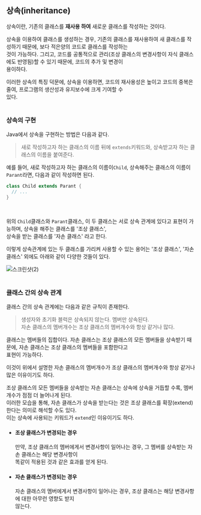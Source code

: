 ## 상속(inheritance)
상속이란, 기존의 클래스를 **재사용 하여** 새로운 클래스를 작성하는 것이다.<br>

상속을 이용하여 클래스를 생성하는 경우, 기존의 클래스를 재사용하여 새 클래스를 작성하기 때문에, 보다 적은양의 코드로 클래스를 작성하는<br>
것이 가능하다. 그리고, 코드를 공통적으로 관리(조상 클래스의 변경사항이 자식 클래스에도 반영됨)할 수 있기 때문에, 코드의 추가 및 변경이<br>
용이하다.<br>

이러한 상속의 특징 덕문에, 상속을 이용하면, 코드의 재사용성은 높이고 코드의 중복은 줄여, 프로그램의 생산성과 유지보수에 크게 기여할 수 <br>
있다.<br>
<br>

### 상속의 구현
Java에서 상속을 구현하는 방법은 다음과 같다.<br>
> 새로 작성하고자 하는 클래스의 이름 뒤에 `extends`키워드와, 상속받고자 하는 클래스의 이름을 붙여준다.<br>

예를 들어, 새로 작성하고자 하는 클래스의 이름이`Child`, 상속해주는 클래스의 이름이 `Parant`라면, 다음과 같이 작성하면 된다.<br>
```java
class Child extends Parant {
  // ...
}
```
<br>

위의 `Child`클래스와 `Parant`클래스, 이 두 클래스는 서로 상속 관계에 있다고 표현이 가능하며, 상속을 해주는 클래스를 '조상 클래스',<br>
상속을 받는 클래스를 '자손 클래스' 라고 한다.<br>

이렇게 상속관계에 있는 두 클래스를 가리켜 사용할 수 있는 용어는 '조상 클래스', '자손 클래스' 외에도 아래와 같이 다양한 것들이 있다.<br>

![스크린샷(2)](https://github.com/Yoonsik-2002/java-study/assets/83572199/3982d9a0-7150-47e3-af81-c59f2f3cd892)<br>
<br>

### 클래스 간의 상속 관계
클래스 간의 상속 관계에는 다음과 같은 규칙이 존재한다.<br>
> 생성자와 초기화 블럭은 상속되지 않는다. 멤버만 상속된다.<br>
> 자손 클래스의 멤버개수는 조상 클래스의 멤버개수와 항상 같거나 많다.<br>

클래스는 멤버들의 집합이다. 자손 클래스는 조상 클래스의 모든 멤버들을 상속받기 때문에, 자손 클래스는 조상 클래스의 멤버들을 포함한다고<br>
표현이 가능하다.<br>

이것이 위에서 설명한 자손 클래스의 멤버개수가 조상 클래스의 멤버개수와 항상 같거나 많은 이유이기도 하다.<br>

조상 클래스의 모든 멤버들을 상속받는 자손 클래스는 상속에 상속을 거듭할 수록, 멤버개수가 점점 더 늘어나게 된다.<br>
이러한 모습을 통해, 자손 클래스가 상속을 받는다는 것은 조상 클래스를 확장(extend)한다는 의미로 해석할 수도 있다.<br>
이는 상속에 사용되는 키워드가 `extend`인 이유이기도 하다.<br>

- #### 조상 클래스가 변경되는 경우
  만약, 조상 클래스의 멤버에게서 변경사항이 일어나는 경우, 그 멤버를 상속받는 자손 클래스는 해당 변경사항이<br>
  똑같이 적용된 것과 같은 효과를 얻게 된다.<br>

- #### 자손 클래스가 변경되는 경우
  자손 클래스의 멤버에게서 변경사항이 일어나는 경우, 조상 클래스는 해당 변경사항에 대한 아무런 영향도 받지<br>
  않는다.<br>
<br>


  
  


